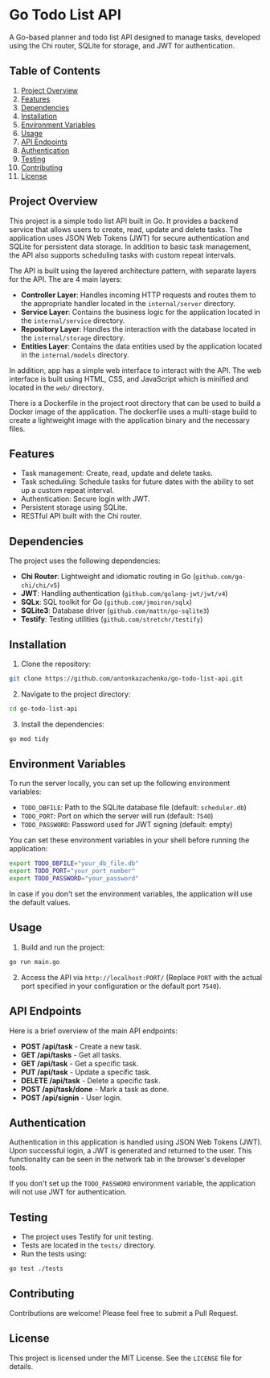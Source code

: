 # Go Todo List API

A Go-based planner and todo list API designed to manage tasks, developed using the Chi router, SQLite for storage, and JWT for authentication.

## Table of Contents
1. [Project Overview](#project-overview)
2. [Features](#features)
3. [Dependencies](#dependencies)
4. [Installation](#installation)
5. [Environment Variables](#environment-variables)
6. [Usage](#usage)
7. [API Endpoints](#api-endpoints)
8. [Authentication](#authentication)
9. [Testing](#testing)
10. [Contributing](#contributing)
11. [License](#license)

## Project Overview
This project is a simple todo list API built in Go. It provides a backend service that allows users to create, read, 
update and delete tasks. The application uses JSON Web Tokens (JWT) for secure authentication and SQLite for persistent 
data storage. In addition to basic task management, the API also supports scheduling tasks with custom repeat intervals.

The API is built using the layered architecture pattern, with separate layers for the API. The are 4 main layers:
- **Controller Layer**: Handles incoming HTTP requests and routes them to the appropriate handler located in the `internal/server` directory.
- **Service Layer**: Contains the business logic for the application located in the `internal/service` directory.
- **Repository Layer**: Handles the interaction with the database located in the `internal/storage` directory.
- **Entities Layer**: Contains the data entities used by the application located in the `internal/models` directory.

In addition, app has a simple web interface to interact with the API. The web interface is built using HTML, CSS, and JavaScript which 
is minified and located in the `web/` directory.

There is a Dockerfile in the project root directory that can be used to build a Docker image of the application. The dockerfile
uses a multi-stage build to create a lightweight image with the application binary and the necessary files.

## Features
- Task management: Create, read, update and delete tasks.
- Task scheduling: Schedule tasks for future dates with the ability to set up a custom repeat interval.
- Authentication: Secure login with JWT.
- Persistent storage using SQLite.
- RESTful API built with the Chi router.

## Dependencies
The project uses the following dependencies:
- **Chi Router**: Lightweight and idiomatic routing in Go (`github.com/go-chi/chi/v5`)
- **JWT**: Handling authentication (`github.com/golang-jwt/jwt/v4`)
- **SQLx**: SQL toolkit for Go (`github.com/jmoiron/sqlx`)
- **SQLite3**: Database driver (`github.com/mattn/go-sqlite3`)
- **Testify**: Testing utilities (`github.com/stretchr/testify`)

## Installation
1. Clone the repository:
```bash  
git clone https://github.com/antonkazachenko/go-todo-list-api.git
```
2. Navigate to the project directory:
```bash
cd go-todo-list-api
```
3. Install the dependencies:
```bash
go mod tidy
```

## Environment Variables
To run the server locally, you can set up the following environment variables:

- `TODO_DBFILE`: Path to the SQLite database file (default: `scheduler.db`)
- `TODO_PORT`: Port on which the server will run (default: `7540`)
- `TODO_PASSWORD`: Password used for JWT signing (default: empty)

You can set these environment variables in your shell before running the application:

```bash
export TODO_DBFILE="your_db_file.db"
export TODO_PORT="your_port_number"
export TODO_PASSWORD="your_password"
```

In case if you don't set the environment variables, the application will use the default values.

## Usage
1. Build and run the project:
```bash
go run main.go
```
2. Access the API via `http://localhost:PORT/` (Replace `PORT` with the actual port specified in your configuration or the default port `7540`).

## API Endpoints
Here is a brief overview of the main API endpoints:

- **POST /api/task** - Create a new task.
- **GET /api/tasks** - Get all tasks.
- **GET /api/task** - Get a specific task.
- **PUT /api/task** - Update a specific task.
- **DELETE /api/task** - Delete a specific task.
- **POST /api/task/done** - Mark a task as done.
- **POST /api/signin** - User login.

## Authentication
Authentication in this application is handled using JSON Web Tokens (JWT). Upon successful login, a JWT is generated and 
returned to the user. This functionality can be seen in the network tab in the browser's developer tools.

If you don't set up the `TODO_PASSWORD` environment variable, the application will not use JWT for authentication.


## Testing
- The project uses Testify for unit testing.
- Tests are located in the `tests/` directory.
- Run the tests using:
```bash
go test ./tests
```

## Contributing
Contributions are welcome! Please feel free to submit a Pull Request.

## License
This project is licensed under the MIT License. See the `LICENSE` file for details.
